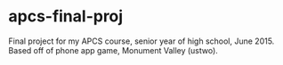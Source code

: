 # apcs-final-proj

Final project for my APCS course, senior year of high school, June 2015. 
Based off of phone app game, Monument Valley (ustwo). 
